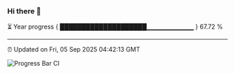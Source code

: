 ### Hi there 👋

⏳ Year progress { ████████████████████▁▁▁▁▁▁▁▁▁▁ } 67.72 %

---

⏰ Updated on Fri, 05 Sep 2025 04:42:13 GMT

![Progress Bar CI](https://github.com/IshwaranRudhara/GIT-ACTION/workflows/Progress%20Bar%20CI/badge.svg)
